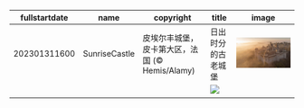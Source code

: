 |fullstartdate|name|copyright|title|image|
|--|--|--|--|--|
202301311600|SunriseCastle|皮埃尔丰城堡，皮卡第大区，法国 (© Hemis/Alamy)|日出时分的古老城堡|![](/zh-CN/2023/02/202301311600SunriseCastle.jpg)|
||||![](/zh-CN/2023/02/.jpg)|
